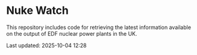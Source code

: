 # Nuke Watch

This repository includes code for retrieving the latest information available on the output of EDF nuclear power plants in the UK.

Last updated: 2025-10-04 12:28